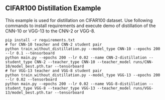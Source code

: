 ## CIFAR100 Distillation Example
This example is used for distillation on CIFAR100 dataset. Use following commands to install requirements and execute demo of distillation of the CNN-10 or VGG-13 to the CNN-2 or VGG-8.

```shell
pip install -r requirements.txt
# for CNN-10 teacher and CNN-2 student pair
python train_without_distillation.py --model_type CNN-10 --epochs 200 --lr 0.1 --tensorboard
python main.py --epochs 200 --lr 0.02 --name CNN-2-distillation --student_type CNN-2 --teacher_type CNN-10 --teacher_model runs/CNN-10/model_best.pth.tar --tensorboard
# for VGG-13 teacher and VGG-8 student pair
python train_without_distillation.py --model_type VGG-13 --epochs 200 --lr 0.02 --tensorboard
python main.py --epochs 200 --lr 0.02 --name VGG-8-distillation --student_type VGG-8 --teacher_type VGG-13 --teacher_model runs/VGG-13/model_best.pth.tar --tensorboard
```

